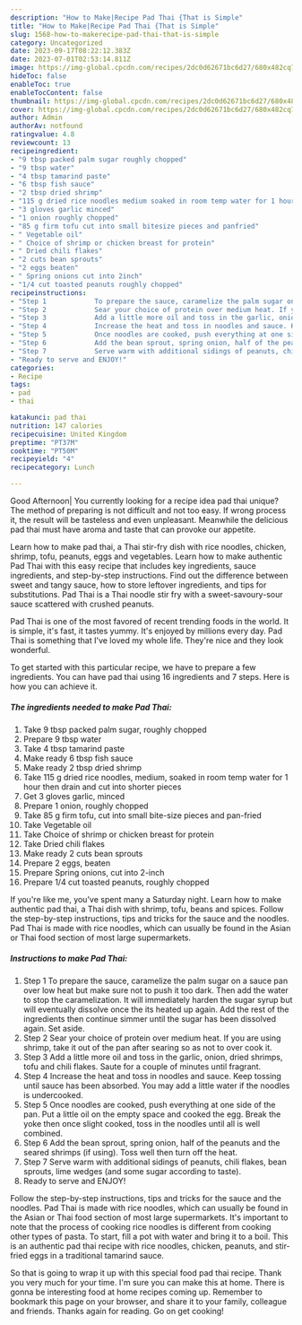 ```yaml
---
description: "How to Make|Recipe Pad Thai {That is Simple"
title: "How to Make|Recipe Pad Thai {That is Simple"
slug: 1568-how-to-makerecipe-pad-thai-that-is-simple
category: Uncategorized
date: 2023-09-17T08:22:12.383Z
date: 2023-07-01T02:53:14.811Z
image: https://img-global.cpcdn.com/recipes/2dc0d62671bc6d27/680x482cq70/pad-thai-recipe-main-photo.jpg
hideToc: false
enableToc: true
enableTocContent: false
thumbnail: https://img-global.cpcdn.com/recipes/2dc0d62671bc6d27/680x482cq70/pad-thai-recipe-main-photo.jpg
cover: https://img-global.cpcdn.com/recipes/2dc0d62671bc6d27/680x482cq70/pad-thai-recipe-main-photo.jpg
author: Admin
authorAv: notfound
ratingvalue: 4.8
reviewcount: 13
recipeingredient:
- "9 tbsp packed palm sugar roughly chopped"
- "9 tbsp water"
- "4 tbsp tamarind paste"
- "6 tbsp fish sauce"
- "2 tbsp dried shrimp"
- "115 g dried rice noodles medium soaked in room temp water for 1 hour then drain and cut into shorter pieces"
- "3 gloves garlic minced"
- "1 onion roughly chopped"
- "85 g firm tofu cut into small bitesize pieces and panfried"
- " Vegetable oil"
- " Choice of shrimp or chicken breast for protein"
- " Dried chili flakes"
- "2 cuts bean sprouts"
- "2 eggs beaten"
- " Spring onions cut into 2inch"
- "1/4 cut toasted peanuts roughly chopped"
recipeinstructions:
- "Step 1            To prepare the sauce, caramelize the palm sugar on a sauce pan over low heat but make sure not to push it too dark. Then add the water to stop the caramelization. It will immediately harden the sugar syrup but will eventually dissolve once the its heated up again. Add the rest of the ingredients then continue simmer until the sugar has been dissolved again. Set aside."
- "Step 2            Sear your choice of protein over medium heat. If you are using shrimp, take it out of the pan after searing so as not to over cook it."
- "Step 3            Add a little more oil and toss in the garlic, onion, dried shrimps, tofu and chili flakes. Saute for a couple of minutes until fragrant."
- "Step 4            Increase the heat and toss in noodles and sauce. Keep tossing until sauce has been absorbed. You may add a little water if the noodles is undercooked."
- "Step 5            Once noodles are cooked, push everything at one side of the pan. Put a little oil on the empty space and cooked the egg. Break the yoke then once slight cooked, toss in the noodles until all is well combined."
- "Step 6            Add the bean sprout, spring onion, half of the peanuts and the seared shrimps (if using). Toss well then turn off the heat."
- "Step 7            Serve warm with additional sidings of peanuts, chili flakes, bean sprouts, lime wedges (and some sugar according to taste)."
- "Ready to serve and ENJOY!"
categories:
- Recipe
tags:
- pad
- thai

katakunci: pad thai 
nutrition: 147 calories
recipecuisine: United Kingdom
preptime: "PT37M"
cooktime: "PT50M"
recipeyield: "4"
recipecategory: Lunch

---
```



Good Afternoon| You currently looking for a recipe idea pad thai unique? The method of preparing is not difficult and not too easy. If wrong process it, the result will be tasteless and even unpleasant. Meanwhile the delicious pad thai must have aroma and taste that can provoke our appetite.





Learn how to make pad thai, a Thai stir-fry dish with rice noodles, chicken, shrimp, tofu, peanuts, eggs and vegetables. Learn how to make authentic Pad Thai with this easy recipe that includes key ingredients, sauce ingredients, and step-by-step instructions. Find out the difference between sweet and tangy sauce, how to store leftover ingredients, and tips for substitutions. Pad Thai is a Thai noodle stir fry with a sweet-savoury-sour sauce scattered with crushed peanuts.

Pad Thai is one of the most favored of recent trending foods in the world. It is simple, it's fast, it tastes yummy. It's enjoyed by millions every day. Pad Thai is something that I've loved my whole life. They're nice and they look wonderful.


To get started with this particular recipe, we have to prepare a few ingredients. You can have pad thai using 16 ingredients and 7 steps. Here is how you can achieve it.

<!--inarticleads1-->

##### The ingredients needed to make Pad Thai:

1. Take 9 tbsp packed palm sugar, roughly chopped
1. Prepare 9 tbsp water
1. Take 4 tbsp tamarind paste
1. Make ready 6 tbsp fish sauce
1. Make ready 2 tbsp dried shrimp
1. Take 115 g dried rice noodles, medium, soaked in room temp water for 1 hour then drain and cut into shorter pieces
1. Get 3 gloves garlic, minced
1. Prepare 1 onion, roughly chopped
1. Take 85 g firm tofu, cut into small bite-size pieces and pan-fried
1. Take  Vegetable oil
1. Take  Choice of shrimp or chicken breast for protein
1. Take  Dried chili flakes
1. Make ready 2 cuts bean sprouts
1. Prepare 2 eggs, beaten
1. Prepare  Spring onions, cut into 2-inch
1. Prepare 1/4 cut toasted peanuts, roughly chopped


If you&#39;re like me, you&#39;ve spent many a Saturday night. Learn how to make authentic pad thai, a Thai dish with shrimp, tofu, beans and spices. Follow the step-by-step instructions, tips and tricks for the sauce and the noodles. Pad Thai is made with rice noodles, which can usually be found in the Asian or Thai food section of most large supermarkets. 

<!--inarticleads2-->

##### Instructions to make Pad Thai:

1. Step 1            To prepare the sauce, caramelize the palm sugar on a sauce pan over low heat but make sure not to push it too dark. Then add the water to stop the caramelization. It will immediately harden the sugar syrup but will eventually dissolve once the its heated up again. Add the rest of the ingredients then continue simmer until the sugar has been dissolved again. Set aside.
1. Step 2            Sear your choice of protein over medium heat. If you are using shrimp, take it out of the pan after searing so as not to over cook it.
1. Step 3            Add a little more oil and toss in the garlic, onion, dried shrimps, tofu and chili flakes. Saute for a couple of minutes until fragrant.
1. Step 4            Increase the heat and toss in noodles and sauce. Keep tossing until sauce has been absorbed. You may add a little water if the noodles is undercooked.
1. Step 5            Once noodles are cooked, push everything at one side of the pan. Put a little oil on the empty space and cooked the egg. Break the yoke then once slight cooked, toss in the noodles until all is well combined.
1. Step 6            Add the bean sprout, spring onion, half of the peanuts and the seared shrimps (if using). Toss well then turn off the heat.
1. Step 7            Serve warm with additional sidings of peanuts, chili flakes, bean sprouts, lime wedges (and some sugar according to taste).
1. Ready to serve and ENJOY!

Follow the step-by-step instructions, tips and tricks for the sauce and the noodles. Pad Thai is made with rice noodles, which can usually be found in the Asian or Thai food section of most large supermarkets. It&#39;s important to note that the process of cooking rice noodles is different from cooking other types of pasta. To start, fill a pot with water and bring it to a boil. This is an authentic pad thai recipe with rice noodles, chicken, peanuts, and stir-fried eggs in a traditional tamarind sauce. 

So that is going to wrap it up with this special food pad thai recipe. Thank you very much for your time. I'm sure you can make this at home. There is gonna be interesting food at home recipes coming up. Remember to bookmark this page on your browser, and share it to your family, colleague and friends. Thanks again for reading. Go on get cooking!
